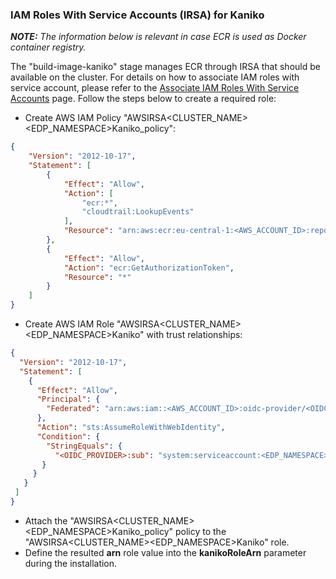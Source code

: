 ### IAM Roles With Service Accounts (IRSA) for Kaniko
_**NOTE:** The information below is relevant in case ECR is used as Docker container registry._

The "build-image-kaniko" stage manages ECR through IRSA that should be available on the cluster. For details on how to associate IAM roles with service account, please refer to the [Associate IAM Roles With Service Accounts](https://github.com/epam/edp-admin-console/blob/master/documentation/enable_irsa.md#associate-iam-roles-with-service-accounts) page.
Follow the steps below to create a required role:
* Create AWS IAM Policy "AWSIRSA<CLUSTER_NAME><EDP_NAMESPACE>Kaniko_policy":
```json
{
    "Version": "2012-10-17",
    "Statement": [
        {
            "Effect": "Allow",
            "Action": [
                "ecr:*",
                "cloudtrail:LookupEvents"
            ],
            "Resource": "arn:aws:ecr:eu-central-1:<AWS_ACCOUNT_ID>:repository/<EDP_NAMESPACE>/*"
        },
        {
            "Effect": "Allow",
            "Action": "ecr:GetAuthorizationToken",
            "Resource": "*"
        }
    ]
}
```
* Create AWS IAM Role "AWSIRSA<CLUSTER_NAME><EDP_NAMESPACE>Kaniko" with trust relationships:
```json
{
  "Version": "2012-10-17",
  "Statement": [
    {
      "Effect": "Allow",
      "Principal": {
        "Federated": "arn:aws:iam::<AWS_ACCOUNT_ID>:oidc-provider/<OIDC_PROVIDER>"
      },
      "Action": "sts:AssumeRoleWithWebIdentity",
      "Condition": {
        "StringEquals": {
          "<OIDC_PROVIDER>:sub": "system:serviceaccount:<EDP_NAMESPACE>:edp-kaniko"
       }
     }
   }
 ]
}
```
* Attach the "AWSIRSA<CLUSTER_NAME><EDP_NAMESPACE>Kaniko_policy" policy to the "AWSIRSA<CLUSTER_NAME><EDP_NAMESPACE>Kaniko" role.
* Define the resulted **arn** role value into the **kanikoRoleArn** parameter during the installation.
